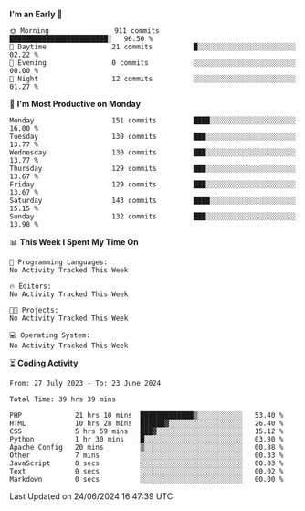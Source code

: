 
<!--START_SECTION:week-->
**I'm an Early 🐤** 

```text
🌞 Morning                911 commits         ████████████████████████░   96.50 % 
🌆 Daytime                21 commits          █░░░░░░░░░░░░░░░░░░░░░░░░   02.22 % 
🌃 Evening                0 commits           ░░░░░░░░░░░░░░░░░░░░░░░░░   00.00 % 
🌙 Night                  12 commits          ░░░░░░░░░░░░░░░░░░░░░░░░░   01.27 % 
```
📅 **I'm Most Productive on Monday** 

```text
Monday                   151 commits         ████░░░░░░░░░░░░░░░░░░░░░   16.00 % 
Tuesday                  130 commits         ███░░░░░░░░░░░░░░░░░░░░░░   13.77 % 
Wednesday                130 commits         ███░░░░░░░░░░░░░░░░░░░░░░   13.77 % 
Thursday                 129 commits         ███░░░░░░░░░░░░░░░░░░░░░░   13.67 % 
Friday                   129 commits         ███░░░░░░░░░░░░░░░░░░░░░░   13.67 % 
Saturday                 143 commits         ████░░░░░░░░░░░░░░░░░░░░░   15.15 % 
Sunday                   132 commits         ███░░░░░░░░░░░░░░░░░░░░░░   13.98 % 
```


📊 **This Week I Spent My Time On** 

```text
💬 Programming Languages: 
No Activity Tracked This Week

🔥 Editors: 
No Activity Tracked This Week

🐱‍💻 Projects: 
No Activity Tracked This Week

💻 Operating System: 
No Activity Tracked This Week
```


<!--END_SECTION:week-->

⏳ **Coding Activity**

<!--START_SECTION:alltime-->

```text
From: 27 July 2023 - To: 23 June 2024

Total Time: 39 hrs 39 mins

PHP             21 hrs 10 mins  █████████████▒░░░░░░░░░░░   53.40 %
HTML            10 hrs 28 mins  ██████▓░░░░░░░░░░░░░░░░░░   26.40 %
CSS             5 hrs 59 mins   ███▓░░░░░░░░░░░░░░░░░░░░░   15.12 %
Python          1 hr 30 mins    █░░░░░░░░░░░░░░░░░░░░░░░░   03.80 %
Apache Config   20 mins         ▒░░░░░░░░░░░░░░░░░░░░░░░░   00.88 %
Other           7 mins          ░░░░░░░░░░░░░░░░░░░░░░░░░   00.33 %
JavaScript      0 secs          ░░░░░░░░░░░░░░░░░░░░░░░░░   00.03 %
Text            0 secs          ░░░░░░░░░░░░░░░░░░░░░░░░░   00.02 %
Markdown        0 secs          ░░░░░░░░░░░░░░░░░░░░░░░░░   00.00 %
```

<!--END_SECTION:alltime-->
<!--START_SECTION:date-->

 Last Updated on 24/06/2024 16:47:39 UTC
<!--END_SECTION:date-->
